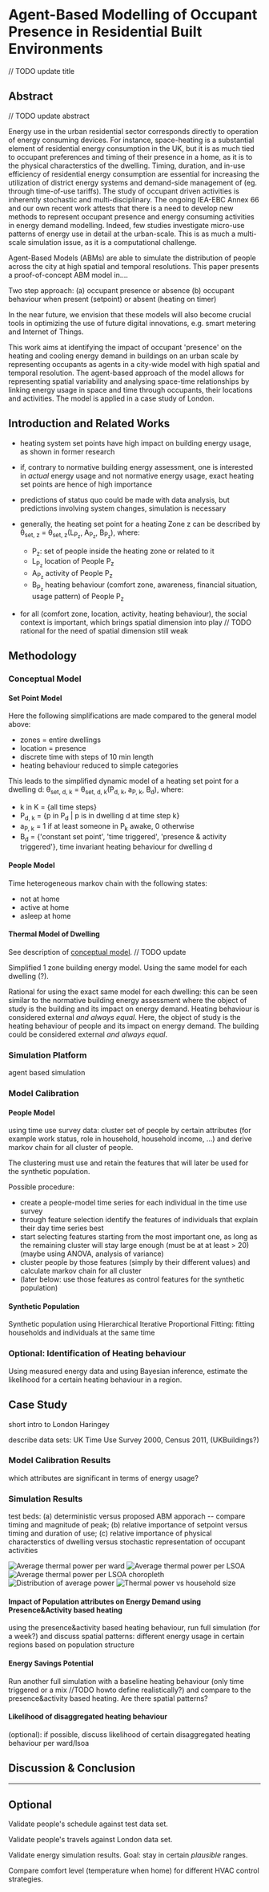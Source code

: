 # Agent-Based Modelling of Occupant Presence in Residential Built Environments

// TODO update title

## Abstract

// TODO update abstract

Energy use in the urban residential sector corresponds directly to operation of energy consuming devices. For instance, space-heating  is a substantial element of residential energy consumption in the UK, but it is as much tied to occupant preferences and timing of their presence in a home, as it is to the physical characterstics of the dwelling. Timing, duration, and in-use efficiency of residential energy consumption are essential for increasing the utilization of district energy systems and demand-side management of (eg. through time-of-use tariffs). The study of occupant driven activities is inherently stochastic and multi-disciplinary. The ongoing IEA-EBC Annex 66 and our own recent work attests that there is a need to develop new methods to represent occupant presence and energy consuming activities in energy demand modelling. Indeed, few studies investigate micro-use patterns of energy use in detail at the urban-scale. This is as much a multi-scale simulation issue, as it is a computational challenge.

Agent-Based Models (ABMs) are able to simulate the distribution of people across the city at high spatial and temporal resolutions. This paper presents a proof-of-concept ABM model in....

Two step approach: (a) occupant presence or absence (b) occupant behaviour when present (setpoint) or absent (heating on timer)

In the near future, we envision that these models will also become crucial tools in optimizing the use of future digital innovations, e.g. smart metering and Internet of Things.

This work aims at identifying the impact of occupant 'presence' on the heating and cooling energy demand in buildings on an urban scale by representing occupants as agents in a city-wide model with high spatial and temporal resolution. The agent-based approach of the model allows for representing spatial variability and analysing space-time relationships by linking energy usage in space and time through occupants, their locations and activities. The model is applied in a case study of London.

## Introduction and Related Works

* heating system set points have high impact on building energy usage, as shown in former research

* if, contrary to normative building energy assessment, one is interested in _actual_ energy usage and not normative energy usage, exact heating set points are hence of high importance

* predictions of status quo could be made with data analysis, but predictions involving system changes, simulation is necessary

* generally, the heating set point for a heating Zone z can be described by &theta;<sub>set, z</sub> = &theta;<sub>set, z</sub>(L<sub>P<sub>z</sub></sub>, A<sub>P<sub>z</sub></sub>, B<sub>P<sub>z</sub></sub>), where:

    * P<sub>z</sub>: set of people inside the heating zone or related to it
    * L<sub>P<sub>z</sub></sub> location of People P<sub>z</sub>
    * A<sub>P<sub>z</sub></sub> activity of People P<sub>z</sub>
    * B<sub>P<sub>z</sub></sub> heating behaviour (comfort zone, awareness, financial situation, usage pattern) of People P<sub>z</sub>

* for all (comfort zone, location, activity, heating behaviour), the social context is important, which brings spatial dimension into play // TODO rational for the need of spatial dimension still weak

## Methodology

### Conceptual Model

#### Set Point Model

Here the following simplifications are made compared to the general model above:

* zones = entire dwellings
* location = presence
* discrete time with steps of 10 min length
* heating behaviour reduced to simple categories

This leads to the simplified dynamic model of a heating set point for a dwelling d: &theta;<sub>set, d, k</sub> = &theta;<sub>set, d, k</sub>(P<sub>d, k</sub>, a<sub>P, k</sub>, B<sub>d</sub>), where:

* k in K = {all time steps}
* P<sub>d, k</sub> = {p in P<sub>d</sub> | p is in dwelling d at time step k}
* a<sub>P, k</sub> = 1 if at least someone in P<sub>k</sub> awake, 0 otherwise
* B<sub>d</sub> = {'constant set point', 'time triggered', 'presence & activity triggered'}, time invariant heating behaviour for dwelling d

#### People Model

Time heterogeneous markov chain with the following states:

* not at home
* active at home
* asleep at home

#### Thermal Model of Dwelling

See description of [conceptual model](https://github.com/timtroendle/spatial-cimo/blob/develop/doc/conceptual-model.md). // TODO update

Simplified 1 zone building energy model. Using the same model for each dwelling (?).

Rational for using the exact same model for each dwelling: this can be seen similar to the normative building energy assessment where the object of study is the building and its impact on energy demand. Heating behaviour is considered external *and always equal*. Here, the object of study is the heating behaviour of people and its impact on energy demand. The building could be considered external *and always equal*.

### Simulation Platform

agent based simulation

### Model Calibration

#### People Model

using time use survey data: cluster set of people by certain attributes (for example work status, role in household, household income, ...) and derive markov chain for all cluster of people.

The clustering must use and retain the features that will later be used for the synthetic population.

Possible procedure:

* create a people-model time series for each individual in the time use survey
* through feature selection identify the features of individuals that explain their day time series best
* start selecting features starting from the most important one, as long as the remaining cluster will stay large enough (must be at at least > 20) (maybe using ANOVA, analysis of variance)
* cluster people by those features (simply by their different values) and calculate markov chain for all cluster
* (later below: use those features as control features for the synthetic population)

#### Synthetic Population

Synthetic population using Hierarchical Iterative Proportional Fitting: fitting households and individuals at the same time

### Optional: Identification of Heating behaviour

Using measured energy data and using Bayesian inference, estimate the likelihood for a certain heating behaviour in a region.

## Case Study

short intro to London Haringey

describe data sets: UK Time Use Survey 2000, Census 2011, (UKBuildings?)

### Model Calibration Results

which attributes are significant in terms of energy usage?

### Simulation Results

test beds: (a) deterministic versus proposed ABM apporach -- compare timing and magnitude of peak; (b) relative importance of setpoint versus timing and duration of use; (c) relative importance of physical characterstics of dwelling versus stochastic representation of occupant activities

![Average thermal power per ward](../doc/figures/thermal_power_per_ward.png)
![Average thermal power per LSOA](../doc/figures/thermal_power_per_lsoa.png)
![Average thermal power per LSOA choropleth](../doc/figures/thermal_power_lsoa_choropleth.png)
![Distribution of average power](../doc/figures/distributation-average-power.png)
![Thermal power vs household size](../doc/figures/thermal-power-vs-household-size.png)

#### Impact of Population attributes on Energy Demand using Presence&Activity based heating

using the presence&activity based heating behaviour, run full simulation (for a week?) and discuss spatial patterns: different energy usage in certain regions based on population structure

#### Energy Savings Potential

Run another full simulation with a baseline heating behaviour (only time triggered or a mix //TODO howto define realistically?) and compare to the presence&activity based heating. Are there spatial patterns?

#### Likelihood of disaggregated heating behaviour

(optional): if possible, discuss likelihood of certain disaggregated heating behaviour per ward/lsoa

## Discussion & Conclusion

---

## Optional

Validate people's schedule against test data set.

Validate people's travels against London data set.

Validate energy simulation results. Goal: stay in certain *plausible* ranges.

Compare comfort level (temperature when home) for different HVAC control strategies.
